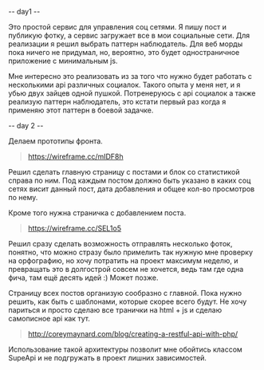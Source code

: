 
-- day1 --

Это простой сервис для управления соц сетями. Я пишу пост и публикую фотку, а сервис загружает все в мои социальные сети.
Для реализации я решил выбрать паттерн наблюдатель. Для веб морды пока ничего не придумал, но, вероятно, это будет одностраничное приложение с минимальным js.

Мне интересно это реализовать из за того что нужно будет работать с несколькими api различных социалок. Такого опыта у меня нет, и я убью двух зайцев одной пушкой.
Потренеруюсь с api социалок а также реализую паттерн наблюдатель, это кстати первый раз когда я применяю этот паттерн в боевой задачке.

-- day 2 --

Делаем прототипы фронта.
> https://wireframe.cc/mIDF8h

Решил сделать главную страницу с постами и блок со статистикой справа по ним.
Под каждым постом должно быть указано в каких соц сетях висит данный пост, дата добавления и общее кол-во просмотров по нему.

Кроме того нужна страничка с добавлением поста.

>https://wireframe.cc/SEL1o5

Решил сразу сделать возможность отправлять несколько фоток, понятно, что можно стразу было примелить так нужную мне проверку на орфографию, но хочу потратить на проект максимум неделю, и превращать это в долгострой совсем не хочется, ведь там где одна фича, там ещё десять идей :) Может позже.

Страницу всех постов организую сообразно с главной. Пока нужно решить, как быть с шаблонами, которые скорее всего будут. Не хочу париться и просто сделаю все транички на html + js и сделаю самописное api как тут.

>http://coreymaynard.com/blog/creating-a-restful-api-with-php/

Использование такой архитектуры позволит мне обойтись классом SupeApi и не подгружать в проект лишних зависимостей.